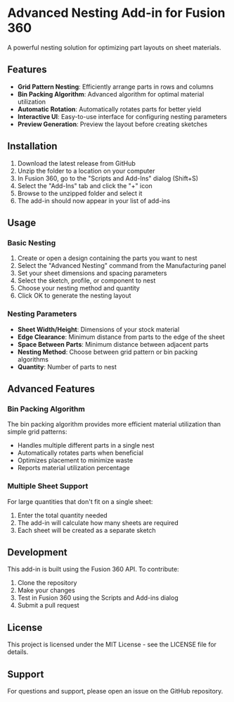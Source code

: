 # Advanced Nesting Add-in for Fusion 360

A powerful nesting solution for optimizing part layouts on sheet materials.

## Features

- **Grid Pattern Nesting**: Efficiently arrange parts in rows and columns
- **Bin Packing Algorithm**: Advanced algorithm for optimal material utilization 
- **Automatic Rotation**: Automatically rotates parts for better yield
- **Interactive UI**: Easy-to-use interface for configuring nesting parameters
- **Preview Generation**: Preview the layout before creating sketches

## Installation

1. Download the latest release from GitHub
2. Unzip the folder to a location on your computer
3. In Fusion 360, go to the "Scripts and Add-Ins" dialog (Shift+S)
4. Select the "Add-Ins" tab and click the "+" icon
5. Browse to the unzipped folder and select it
6. The add-in should now appear in your list of add-ins

## Usage

### Basic Nesting

1. Create or open a design containing the parts you want to nest
2. Select the "Advanced Nesting" command from the Manufacturing panel
3. Set your sheet dimensions and spacing parameters
4. Select the sketch, profile, or component to nest
5. Choose your nesting method and quantity
6. Click OK to generate the nesting layout

### Nesting Parameters

- **Sheet Width/Height**: Dimensions of your stock material
- **Edge Clearance**: Minimum distance from parts to the edge of the sheet
- **Space Between Parts**: Minimum distance between adjacent parts
- **Nesting Method**: Choose between grid pattern or bin packing algorithms
- **Quantity**: Number of parts to nest

## Advanced Features

### Bin Packing Algorithm

The bin packing algorithm provides more efficient material utilization than simple grid patterns:

- Handles multiple different parts in a single nest
- Automatically rotates parts when beneficial
- Optimizes placement to minimize waste
- Reports material utilization percentage

### Multiple Sheet Support

For large quantities that don't fit on a single sheet:

1. Enter the total quantity needed
2. The add-in will calculate how many sheets are required
3. Each sheet will be created as a separate sketch

## Development

This add-in is built using the Fusion 360 API. To contribute:

1. Clone the repository
2. Make your changes
3. Test in Fusion 360 using the Scripts and Add-ins dialog
4. Submit a pull request

## License

This project is licensed under the MIT License - see the LICENSE file for details.

## Support

For questions and support, please open an issue on the GitHub repository.
